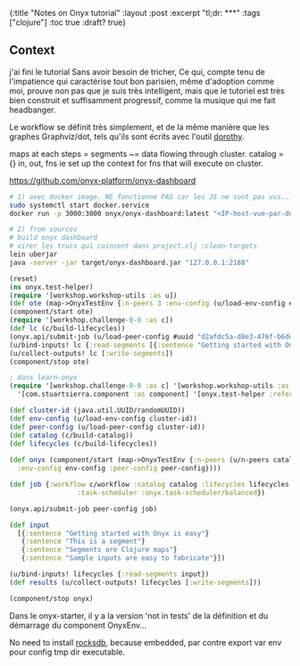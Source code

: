 {:title "Notes on Onyx tutorial"
:layout :post
:excerpt "tl;dr: ***"
:tags  ["clojure"]
:toc true
:draft? true}

## Context

j'ai fini le tutorial Sans avoir besoin de tricher, Ce qui,
compte tenu de l'impatience qui caractérise tout bon parisien,
même d'adoption comme moi, prouve non pas que je suis très intelligent,
mais que le tutoriel est très bien construit et suffisamment progressif,
comme la musique qui me fait headbanger.

Le workflow se définit très simplement,
et de la même manière que les graphes Graphviz/dot, tels qu'ils sont écrits
avec l'outil [dorothy][1].

maps at each steps = segments ~= data flowing through cluster.
catalog = {} in, out, fns ie set up the context for fns that will execute on
  cluster.

<https://github.com/onyx-platform/onyx-dashboard>

```bash
# 1) avec docker image. NE fonctionne PAS car les JS ne sont pas vus...
sudo systemctl start docker.service
docker run -p 3000:3000 onyx/onyx-dashboard:latest "<IP-host-vue-par-docker0>:2188"

# 2) from sources
# build onyx dashboard
# virer les trucs qui coincent dans project.clj :clean-targets
lein uberjar
java -server -jar target/onyx-dashboard.jar "127.0.0.1:2188"
```

```clojure
(reset)
(ns onyx.test-helper)
(require '[workshop.workshop-utils :as u])
(def ote (map->OnyxTestEnv {:n-peers 3 :env-config (u/load-env-config #uuid "d2afdc5a-d8e3-476f-b6de-c214ef0234ad") :peer-config (u/load-peer-config #uuid "d2afdc5a-d8e3-476f-b6de-c214ef0234ad")}))
(component/start ote)
(require '[workshop.challenge-0-0 :as c])
(def lc (c/build-lifecycles))
(onyx.api/submit-job (u/load-peer-config #uuid "d2afdc5a-d8e3-476f-b6de-c214ef0234ad") {:workflow c/workflow :catalog (c/build-catalog) :lifecycles lc :task-scheduler :onyx.task-scheduler/balanced})
(u/bind-inputs! lc {:read-segments [{:sentence "Getting started with Onyx is easy"}]})
(u/collect-outputs! lc [:write-segments])
(component/stop ote)
```

```clojure
; dans learn-onyx
(require '[workshop.challenge-0-0 :as c] '[workshop.workshop-utils :as u]
  '[com.stuartsierra.component :as component] '[onyx.test-helper :refer [map->OnyxTestEnv]])

(def cluster-id (java.util.UUID/randomUUID))
(def env-config (u/load-env-config cluster-id))
(def peer-config (u/load-peer-config cluster-id))
(def catalog (c/build-catalog))
(def lifecycles (c/build-lifecycles))
        
(def onyx (component/start (map->OnyxTestEnv {:n-peers (u/n-peers catalog c/workflow)
  :env-config env-config :peer-config peer-config})))

(def job {:workflow c/workflow :catalog catalog :lifecycles lifecycles
                 :task-scheduler :onyx.task-scheduler/balanced})

(onyx.api/submit-job peer-config job)

(def input
  [{:sentence "Getting started with Onyx is easy"}
   {:sentence "This is a segment"}
   {:sentence "Segments are Clojure maps"}
   {:sentence "Sample inputs are easy to fabricate"}])

(u/bind-inputs! lifecycles {:read-segments input})
(def results (u/collect-outputs! lifecycles [:write-segments]))

(component/stop onyx)
```

Dans le onyx-starter, il y a la version 'not in tests' de la définition et du démarrage du component OnyxEnv...





No need to install [rocksdb][2], because embedded, par contre export var env
pour config tmp dir executable.

[1]: https://github.com/daveray/dorothy
[2]: https://github.com/facebook/rocksdb.git
